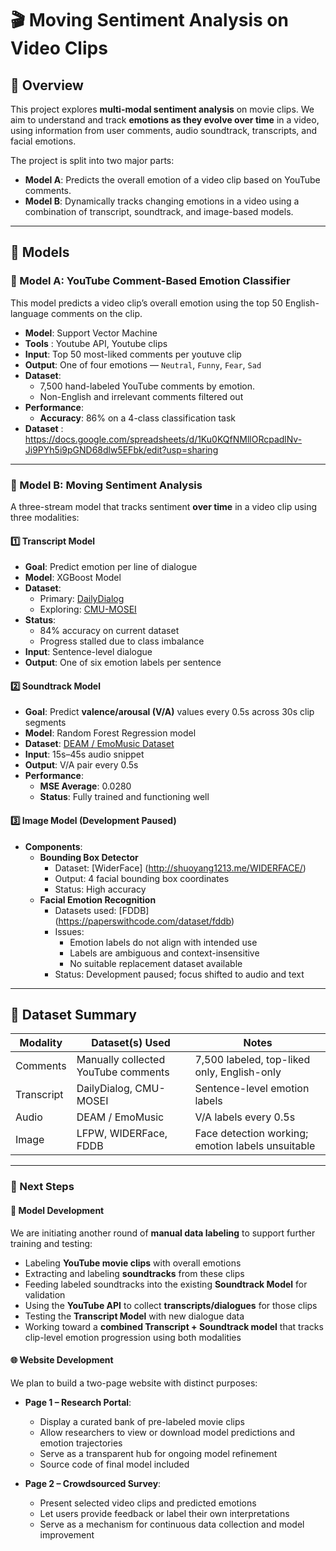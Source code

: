 # 🎬 Moving Sentiment Analysis on Video Clips

## 📌 Overview

This project explores **multi-modal sentiment analysis** on movie clips. We aim to understand and track **emotions as they evolve over time** in a video, using information from user comments, audio soundtrack, transcripts, and facial emotions.

The project is split into two major parts:
- **Model A**: Predicts the overall emotion of a video clip based on YouTube comments.
- **Model B**: Dynamically tracks changing emotions in a video using a combination of transcript, soundtrack, and image-based models.

---

## 🧠 Models

### 🧾 Model A: YouTube Comment-Based Emotion Classifier

This model predicts a video clip’s overall emotion using the top 50 English-language comments on the clip.

- **Model**: Support Vector Machine 
- **Tools** : Youtube API, Youtube clips
- **Input**: Top 50 most-liked comments per youtuve clip
- **Output**: One of four emotions — `Neutral`, `Funny`, `Fear`, `Sad`
- **Dataset**:
  - 7,500 hand-labeled YouTube comments by emotion. 
  - Non-English and irrelevant comments filtered out
- **Performance**:  
  - **Accuracy**: 86% on a 4-class classification task
- **Dataset** : https://docs.google.com/spreadsheets/d/1Ku0KQfNMllORcpadlNv-Ji9PYh5i9pGND68dlw5EFbk/edit?usp=sharing 

---

### 🎥 Model B: Moving Sentiment Analysis

A three-stream model that tracks sentiment **over time** in a video clip using three modalities:

#### 1️⃣ Transcript Model
- **Goal**: Predict emotion per line of dialogue
- **Model**: XGBoost Model
- **Dataset**: 
  - Primary: [DailyDialog](https://paperswithcode.com/dataset/dailydialog)
  - Exploring: [CMU-MOSEI](http://multicomp.cs.cmu.edu/resources/cmu-mosei-dataset/)
- **Status**: 
  - 84% accuracy on current dataset
  - Progress stalled due to class imbalance
- **Input**: Sentence-level dialogue
- **Output**: One of six emotion labels per sentence

#### 2️⃣ Soundtrack Model
- **Goal**: Predict **valence/arousal (V/A)** values every 0.5s across 30s clip segments
- **Model**: Random Forest Regression model 
- **Dataset**: [DEAM / EmoMusic Dataset](https://cvml.unige.ch/databases/DEAM/)
- **Input**: 15s–45s audio snippet
- **Output**: V/A pair every 0.5s
- **Performance**: 
  - **MSE Average**: 0.0280
  - **Status**: Fully trained and functioning well

#### 3️⃣ Image Model (Development Paused)
- **Components**:
  - **Bounding Box Detector**
    - Dataset: [WiderFace] (http://shuoyang1213.me/WIDERFACE/)
    - Output: 4 facial bounding box coordinates
    - Status: High accuracy
  - **Facial Emotion Recognition**
    - Datasets used: [FDDB] (https://paperswithcode.com/dataset/fddb)
    - Issues:
      - Emotion labels do not align with intended use
      - Labels are ambiguous and context-insensitive
      - No suitable replacement dataset available
    - Status: Development paused; focus shifted to audio and text

---

## 🧪 Dataset Summary

| Modality   | Dataset(s) Used                     | Notes |
|------------|-------------------------------------|-------|
| Comments   | Manually collected YouTube comments | 7,500 labeled, top-liked only, English-only |
| Transcript | DailyDialog, CMU-MOSEI              | Sentence-level emotion labels |
| Audio      | DEAM / EmoMusic                     | V/A labels every 0.5s |
| Image      | LFPW, WIDERFace, FDDB               | Face detection working; emotion labels unsuitable |

---

### 🌱 Next Steps

#### 🔄 Model Development

We are initiating another round of **manual data labeling** to support further training and testing:

- Labeling **YouTube movie clips** with overall emotions
- Extracting and labeling **soundtracks** from these clips
- Feeding labeled soundtracks into the existing **Soundtrack Model** for validation
- Using the **YouTube API** to collect **transcripts/dialogues** for those clips
- Testing the **Transcript Model** with new dialogue data
- Working toward a **combined Transcript + Soundtrack model** that tracks clip-level emotion progression using both modalities

#### 🌐 Website Development

We plan to build a two-page website with distinct purposes:

- **Page 1 – Research Portal**:  
  - Display a curated bank of pre-labeled movie clips  
  - Allow researchers to view or download model predictions and emotion trajectories  
  - Serve as a transparent hub for ongoing model refinement
  - Source code of final model included

- **Page 2 – Crowdsourced Survey**:  
  - Present selected video clips and predicted emotions  
  - Let users provide feedback or label their own interpretations  
  - Serve as a mechanism for continuous data collection and model improvement

